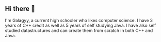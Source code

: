 ## Hi there 👋

I'm Galagyy, a current high schooler who likes computer science. I have 3 years of C++ credit as well as 5 years of self studying Java. I have also self studied datastructures and can create them from scratch in both C++ and Java.
